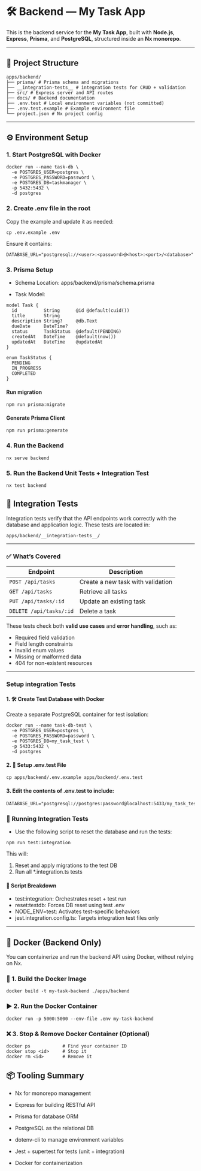 # 🛠️ Backend — My Task App

This is the backend service for the **My Task App**, built with **Node.js**, **Express**, **Prisma**, and **PostgreSQL**, structured inside an **Nx monorepo**.

---

## 📁 Project Structure

```
apps/backend/
├── prisma/ # Prisma schema and migrations
├── __integration-tests__ # integration tests for CRUD + validation
├── src/ # Express server and API routes
├── docs/ # Backend documentation
├── .env.test # Local environment variables (not committed)
├── .env.test.example # Example environment file
└── project.json # Nx project config
```

---

## ⚙️ Environment Setup

### 1. Start PostgreSQL with Docker

```
docker run --name task-db \
  -e POSTGRES_USER=postgres \
  -e POSTGRES_PASSWORD=password \
  -e POSTGRES_DB=taskmanager \
  -p 5432:5432 \
  -d postgres
```

### 2. Create .env file in the root

Copy the example and update it as needed:

```
cp .env.example .env

```

Ensure it contains:

```
DATABASE_URL="postgresql://<user>:<password>@<host>:<port>/<database>"
```

### 3. Prisma Setup

- Schema Location:
  apps/backend/prisma/schema.prisma

- Task Model:

```
model Task {
  id          String      @id @default(cuid())
  title       String
  description String?     @db.Text
  dueDate     DateTime?
  status      TaskStatus  @default(PENDING)
  createdAt   DateTime    @default(now())
  updatedAt   DateTime    @updatedAt
}

enum TaskStatus {
  PENDING
  IN_PROGRESS
  COMPLETED
}
```

#### Run migration

```
npm run prisma:migrate
```

#### Generate Prisma Client

```
npm run prisma:generate
```

### 4. Run the Backend

```
nx serve backend
```

### 5. Run the Backend Unit Tests + Integration Test

```
nx test backend
```

## 🧪 Integration Tests

Integration tests verify that the API endpoints work correctly with the database and application logic. These tests are located in:

```
apps/backend/__integration-tests__/
```

---

### ✅ What’s Covered

| Endpoint                | Description                       |
| ----------------------- | --------------------------------- |
| `POST /api/tasks`       | Create a new task with validation |
| `GET /api/tasks`        | Retrieve all tasks                |
| `PUT /api/tasks/:id`    | Update an existing task           |
| `DELETE /api/tasks/:id` | Delete a task                     |

These tests check both **valid use cases** and **error handling**, such as:

- Required field validation
- Field length constraints
- Invalid enum values
- Missing or malformed data
- 404 for non-existent resources

---

### Setup integration Tests

#### 1. 🛠️ Create Test Database with Docker

Create a separate PostgreSQL container for test isolation:

```
docker run --name task-db-test \
  -e POSTGRES_USER=postgres \
  -e POSTGRES_PASSWORD=password \
  -e POSTGRES_DB=my_task_test \
  -p 5433:5432 \
  -d postgres
```

#### 2. 📁 Setup .env.test File

```
cp apps/backend/.env.example apps/backend/.env.test
```

#### 3. Edit the contents of .env.test to include:

```
DATABASE_URL="postgresql://postgres:password@localhost:5433/my_task_test"
```

### 🚀 Running Integration Tests

- Use the following script to reset the database and run the tests:

```
npm run test:integration
```

This will:

1. Reset and apply migrations to the test DB
2. Run all \*.integration.ts tests

#### 🔧 Script Breakdown

- test:integration: Orchestrates reset + test run
- reset:testdb: Forces DB reset using test .env
- NODE_ENV=test: Activates test-specific behaviors
- jest.integration.config.ts: Targets integration test files only

---

## 🐳 Docker (Backend Only)

You can containerize and run the backend API using Docker, without relying on Nx.

### 🔨 1. Build the Docker Image

```
docker build -t my-task-backend ./apps/backend
```

### ▶️ 2. Run the Docker Container

```
docker run -p 5000:5000 --env-file .env my-task-backend

```

### ❌ 3. Stop & Remove Docker Container (Optional)

```
docker ps            # Find your container ID
docker stop <id>     # Stop it
docker rm <id>       # Remove it
```

## 📦 Tooling Summary

- Nx for monorepo management

- Express for building RESTful API

- Prisma for database ORM

- PostgreSQL as the relational DB

- dotenv-cli to manage environment variables

- Jest + supertest for tests (unit + integration)
- Docker for containerization
